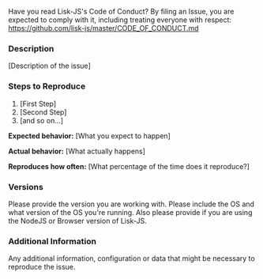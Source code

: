 Have you read Lisk-JS's Code of Conduct? By filing an Issue, you are expected to comply with it, including treating everyone with respect: https://github.com/lisk-js/master/CODE_OF_CONDUCT.md

### Description

[Description of the issue]

### Steps to Reproduce

1. [First Step]
2. [Second Step]
3. [and so on...]

**Expected behavior:** [What you expect to happen]

**Actual behavior:** [What actually happens]

**Reproduces how often:** [What percentage of the time does it reproduce?]

### Versions

Please provide the version you are working with. Please include the OS and what version of the OS you're running.
Also please provide if you are using the NodeJS or Browser version of Lisk-JS.

### Additional Information

Any additional information, configuration or data that might be necessary to reproduce the issue.
